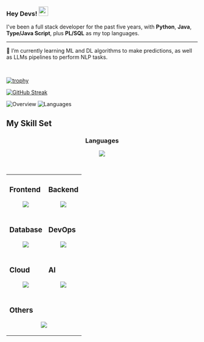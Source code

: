### Hey Devs! <img src="https://media.giphy.com/media/hvRJCLFzcasrR4ia7z/giphy.gif" width="25px">

 I've been a full stack developer for the past five years, with <b>Python</b>, <b>Java</b>, <b>Type/Java Script</b>, plus <b>PL/SQL</b> as my top languages.

 ---

🌱 I’m currently learning ML and DL algorithms to make predictions, as well as LLMs pipelines to perform NLP tasks. 
 
<br>  

[![trophy](https://github-profile-trophy.vercel.app/?username=Sobral-Dev&rank=-?&column=-1&theme=tokyonight&no-bg=true&margin-w=11)](https://github.com/ryo-ma/github-profile-trophy)
<br>

[![GitHub Streak](https://github-readme-streak-stats-inky-psi.vercel.app?user=Sobral-Dev&theme=tokyonight&hide_border=true&border_radius=10&card_width=720)](https://git.io/streak-stats)
<br>

![Overview](https://github.com/Sobral-Dev/github-stats-transparent/blob/output/generated/overview.svg)
![Languages](https://github.com/Sobral-Dev/github-stats-transparent/blob/output/generated/languages.svg)


## My Skill Set  

<h3 align="center">Languages</h3>
<p align="center">
  <a href="https://skillicons.dev">
    <img src="https://skillicons.dev/icons?i=python,java,typescript,javascript,powershell,bash" />
  </a>
</p>
<br>

<table align="center">
 
 <tr>
  
  <td>

### Frontend
<div align="center">  
 <p align="center">
   <a href="https://skillicons.dev">
     <img src="https://skillicons.dev/icons?i=vue,vuetify,react,nextjs,pinia,bootstrap,html,css,sass,figma&perline=4" />
   </a>
 </p>
</div>

  </td>
  
  <td>

### Backend  
<div align="center">  
 <p align="center">
   <a href="https://skillicons.dev">
     <img src="https://skillicons.dev/icons?i=spring,flask,django,nodejs,nestjs,expressjs,fastapi,vite,vercel&perline=4" />
   </a>
 </p>
</div>

  </td>

</tr>

<tr>

  <td>

### Database  
<div align="center">  
 <p align="center">
  <a href="https://skillicons.dev">
    <img src="https://skillicons.dev/icons?i=postgres,sqlite,mysql,mongodb,cassandra,redis,hibernate,dynamodb&perline=4" />
  </a>
 </p>
</div>

  </td>

  <td>

### DevOps  
<div align="center">  
 <p align="center">
  <a href="https://skillicons.dev">
    <img src="https://skillicons.dev/icons?i=githubactions,jenkins,docker,kubernetes,kafka,cypress,prometheus,terraform&perline=4" />
  </a>
 </p>
</div>

  </td>
  
</tr>

<tr>

  <td>

### Cloud  
<div align="center">  
 <p align="center">
  <a href="https://skillicons.dev">
    <img src="https://skillicons.dev/icons?i=aws,azure,gcp&perline=4" />
  </a>
 </p>
</div>

  </td>

  <td>

### AI
<div align="center">  
 <p align="center">
  <a href="https://skillicons.dev">
    <img src="https://skillicons.dev/icons?i=pytorch,tensorflow,sklearn&perline=4" />
  </a>
 </p>
</div>

  </td>
  
</tr>

<tr>

  <td colspan="2">

### Others
<div align="center">  
 <p align="center">
  <a href="https://skillicons.dev">
    <img src="https://skillicons.dev/icons?i=linux,windows,github,git,rollupjs,vitest,jest,selenium,yarn,npm,maven,vscode,idea,pycharm,eclipse,vim,sublime,visualstudio&perline=9" />
  </a>
 </p>
</div>

  </td>
  
</tr>

</table>  










